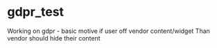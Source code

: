 # gdpr_test
Working on gdpr - basic motive if user off vendor content/widget Than vendor should hide their content
